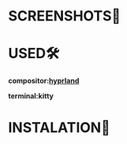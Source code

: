 # SCREENSHOTS🌲


# USED🛠️
**compositor:[hyprland](https://github.com/hyprwm/Hyprland)**

**terminal:kitty**
# INSTALATION📮

